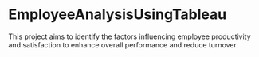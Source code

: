 # EmployeeAnalysisUsingTableau
This project aims to identify the factors influencing employee productivity and satisfaction to enhance overall performance and reduce turnover. 
